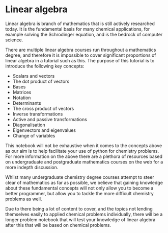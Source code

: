 # Linear algebra

Linear algebra is branch of mathematics that is still actively researched today. It is the fundamental basis for many chemical applications, for example solving the Schrodinger equation, and is the bedrock of computer science. 

There are multiple linear algebra courses run throughout a mathematics degree, and therefore it is impossible to cover significant proportions of linear algebra in a tutorial such as this. The purpose of this tutorial is to introduce the following key concepts:

- Scalars and vectors
- The dot product of vectors
- Bases
- Matrices
- Notation
- Determinants
- The cross product of vectors
- Inverse transformations
- Active and passive transformations
- Diagonalisation
- Eigenvectors and eigenvalues
- Change of variables

This notebook will not be exhaustive when it comes to the concepts above as our aim is to help facilitate your use of python for chemistry problems. For more information on the above there are a plethora of resources based on undergraduate and postgraduate mathematics courses on the web for a more indepth discussion. 

Whilst many undergraduate chemistry degree courses attempt to steer clear of mathematics as far as possible, we believe that gaining knowledge about these fundamental concepts will not only allow you to become a better programmer, but allow you to tackle the more difficult chemistry problems as well. 

Due to there being a lot of content to cover, and the topics not lending themselves easily to applied chemical problems individually, there will be a longer problem notebook that will test your knowledge of linear algebra after this that will be based on chemical problems. 
